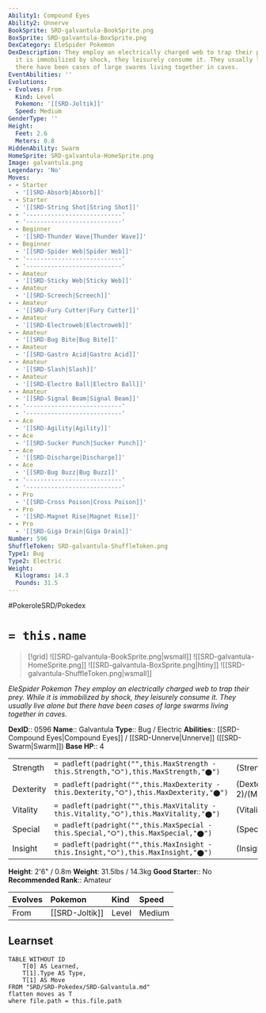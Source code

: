 ```yaml
---
Ability1: Compound Eyes
Ability2: Unnerve
BookSprite: SRD-galvantula-BookSprite.png
BoxSprite: SRD-galvantula-BoxSprite.png
DexCategory: EleSpider Pokemon
DexDescription: They employ an electrically charged web to trap their prey. While
  it is immobilized by shock, they leisurely consume it. They usually live alone but
  there have been cases of large swarms living together in caves.
EventAbilities: ''
Evolutions:
- Evolves: From
  Kind: Level
  Pokemon: '[[SRD-Joltik]]'
  Speed: Medium
GenderType: ''
Height:
  Feet: 2.6
  Meters: 0.8
HiddenAbility: Swarm
HomeSprite: SRD-galvantula-HomeSprite.png
Image: galvantula.png
Legendary: 'No'
Moves:
- - Starter
  - '[[SRD-Absorb|Absorb]]'
- - Starter
  - '[[SRD-String Shot|String Shot]]'
- - '---------------------------'
  - '---------------------------'
- - Beginner
  - '[[SRD-Thunder Wave|Thunder Wave]]'
- - Beginner
  - '[[SRD-Spider Web|Spider Web]]'
- - '---------------------------'
  - '---------------------------'
- - Amateur
  - '[[SRD-Sticky Web|Sticky Web]]'
- - Amateur
  - '[[SRD-Screech|Screech]]'
- - Amateur
  - '[[SRD-Fury Cutter|Fury Cutter]]'
- - Amateur
  - '[[SRD-Electroweb|Electroweb]]'
- - Amateur
  - '[[SRD-Bug Bite|Bug Bite]]'
- - Amateur
  - '[[SRD-Gastro Acid|Gastro Acid]]'
- - Amateur
  - '[[SRD-Slash|Slash]]'
- - Amateur
  - '[[SRD-Electro Ball|Electro Ball]]'
- - Amateur
  - '[[SRD-Signal Beam|Signal Beam]]'
- - '---------------------------'
  - '---------------------------'
- - Ace
  - '[[SRD-Agility|Agility]]'
- - Ace
  - '[[SRD-Sucker Punch|Sucker Punch]]'
- - Ace
  - '[[SRD-Discharge|Discharge]]'
- - Ace
  - '[[SRD-Bug Buzz|Bug Buzz]]'
- - '---------------------------'
  - '---------------------------'
- - Pro
  - '[[SRD-Cross Poison|Cross Poison]]'
- - Pro
  - '[[SRD-Magnet Rise|Magnet Rise]]'
- - Pro
  - '[[SRD-Giga Drain|Giga Drain]]'
Number: 596
ShuffleToken: SRD-galvantula-ShuffleToken.png
Type1: Bug
Type2: Electric
Weight:
  Kilograms: 14.3
  Pounds: 31.5
---
```


#PokeroleSRD/Pokedex

# `= this.name`

> [!grid]
> ![[SRD-galvantula-BookSprite.png|wsmall]]
> ![[SRD-galvantula-HomeSprite.png]]
> ![[SRD-galvantula-BoxSprite.png|htiny]]
> ![[SRD-galvantula-ShuffleToken.png|wsmall]]


*EleSpider Pokemon*
*They employ an electrically charged web to trap their prey. While it is immobilized by shock, they leisurely consume it. They usually live alone but there have been cases of large swarms living together in caves.*

**DexID**:: 0596
**Name**:: Galvantula
**Type**:: Bug / Electric
**Abilities**:: [[SRD-Compound Eyes|Compound Eyes]] / [[SRD-Unnerve|Unnerve]] ([[SRD-Swarm|Swarm]])
**Base HP**:: 4

|           |                                                                                        |                                          |
| --------- | -------------------------------------------------------------------------------------- | ---------------------------------------- |
| Strength  | `= padleft(padright("",this.MaxStrength - this.Strength,"⭘"),this.MaxStrength,"⬤")`    | (Strength::2)/(MaxStrength::5)   |
| Dexterity | `= padleft(padright("",this.MaxDexterity - this.Dexterity,"⭘"),this.MaxDexterity,"⬤")` | (Dexterity:: 2)/(MaxDexterity::5) |
| Vitality  | `= padleft(padright("",this.MaxVitality - this.Vitality,"⭘"),this.MaxVitality,"⬤")`    | (Vitality::2)/(MaxVitality::4)   |
| Special   | `= padleft(padright("",this.MaxSpecial - this.Special,"⭘"),this.MaxSpecial,"⬤")`       | (Special::3)/(MaxSpecial::6)     |
| Insight   | `= padleft(padright("",this.MaxInsight - this.Insight,"⭘"),this.MaxInsight,"⬤")`       | (Insight::2)/(MaxInsight::4)     |

**Height**: 2'6" / 0.8m
**Weight**: 31.5lbs / 14.3kg
**Good Starter**:: No
**Recommended Rank**:: Amateur

| Evolves   | Pokemon        | Kind   | Speed   |
|:----------|:---------------|:-------|:--------|
| From      | [[SRD-Joltik]] | Level  | Medium  |

## Learnset

```dataview
TABLE WITHOUT ID
    T[0] AS Learned,
    T[1].Type AS Type,
    T[1] AS Move
FROM "SRD/SRD-Pokedex/SRD-Galvantula.md"
flatten moves as T
where file.path = this.file.path
```
